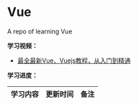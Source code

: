 # Vue
A repo of learning Vue

**学习视频：**

- [最全最新Vue、Vuejs教程，从入门到精通](https://www.bilibili.com/video/BV15741177Eh?p=2&spm_id_from=pageDriver)

**学习进度：**

| **学习内容**                                                                     | **更新时间** | **备注**                                            |
| -------------------------------------------------------------------------------- | ------------ | --------------------------------------------------- |

